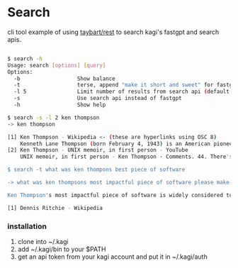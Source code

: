 # Search

cli tool example of using [taybart/rest](https://github.com/taybart/rest) to search kagi's fastgpt and search apis.

```sh

$ search -h
Usage: search [options] [query]
Options:
  -b                  Show balance
  -t                  terse, append "make it short and sweet" for fastgpt
  -l 5                Limit number of results from search api (default 5)
  -s                  Use search api instead of fastgpt
  -h                  Show help

$ search -s -l 2 ken thompson
-> ken thompson

[1] Ken Thompson - Wikipedia <- (these are hyperlinks using OSC 8)
    Kenneth Lane Thompson (born February 4, 1943) is an American pioneer of computer science. Thompson worked at Bell Labs for most of his career.
[2] Ken Thompson - UNIX memoir, in first person - YouTube
    UNIX memoir, in first person - Ken Thompson · Comments. 44. There's a special room in heaven with a sign above the door that says "Dennis and ...

$ search -t what was ken thompons best piece of software

-> what was ken thompsons most impactful piece of software please make it short and sweet

Ken Thompson's most impactful piece of software is widely considered to be Unix, which he co-created. [1]

[1] Dennis Ritchie - Wikipedia
```


### installation

1) clone into ~/.kagi
2) add ~/.kagi/bin to your $PATH
3) get an api token from your kagi account and put it in ~/.kagi/auth

